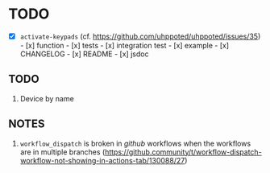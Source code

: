 # TODO

- [x] `activate-keypads` (cf. https://github.com/uhppoted/uhppoted/issues/35)
      - [x] function
      - [x] tests
      - [x] integration test
      - [x] example
      - [x] CHANGELOG
      - [x] README
      - [x] jsdoc

## TODO

1. Device by name

## NOTES

1. `workflow_dispatch` is broken in _github_ workflows when the workflows are in multiple
    branches (https://github.community/t/workflow-dispatch-workflow-not-showing-in-actions-tab/130088/27)
